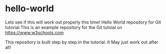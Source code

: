 # hello-world
Lets see if this will work out properly this time!
Hello World repository for Git tutorial
This is an example repository for the Git tutoial on https://www.w3schools.com

This repository is built step by step in the tutorial.
It May just work out after all!

